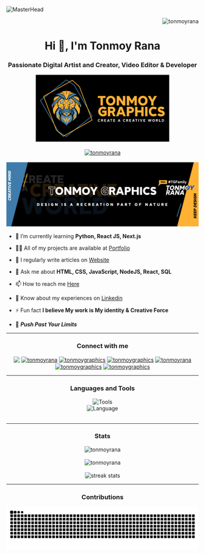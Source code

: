 ![MasterHead](/tonmoyrana_httpss.mj.runjRAfITdZuPM_Isometric_interactive_illus_759a5a1f-305f-40b9-92d7-3c5157aafb41.png)
<p align="right"> <img src="https://komarev.com/ghpvc/?username=tonmoyrana&label=Profile%20views&color=0e75b6&style=flat" alt="tonmoyrana" /> </p>
<h1 align="center">Hi 👋, I'm Tonmoy Rana</h1>
<h3 align="center">Passionate Digital Artist and Creator, Video Editor & Developer</h3>
<div align="center"><img alt="Coding" width="350" src="Tonmoy Graphics Logo 3.jpg"/></div>
<br>
<div align="center"><a href="https://github.com/ryo-ma/github-profile-trophy"><img src="https://github-profile-trophy.vercel.app/?username=tonmoyrana&theme=onestar&margin-w=15" alt="tonmoyrana" /></a> </div>
<br>
<div align="center"><a href="https://twitter.com/tonmoygraphics" target="blank"><img src="Twitter Cover Page.jpg" alt="tonmoygraphics" /></a></div>
<div align="left">
  
- 🌱 I’m currently learning **Python, React JS, Next.js**

- 👨‍💻 All of my projects are available at [Portfolio](https://www.behance.net/tonmoygraphics)

- 📝 I regularly write articles on [Website](https://tonmoygraphics20.blogspot.com)

- 💬 Ask me about **HTML, CSS, JavaScript, NodeJS, React, SQL**

- 📫 How to reach me [Here](mailto:tonmoyrana080@gmail.com)

- 📄 Know about my experiences on [Linkedin](https://www.linkedin.com/in/tonmoyrana)

- ⚡ Fun fact **I believe My work is My identity & Creative Force**

- 💪 _**Push Past Your Limits**_

</div>
<hr>

<h3 align="center">Connect with me</h3>
<p align="center">
<a href="https://twitter.com/tonmoygraphics" target="blank"><img align="center" src="https://img.shields.io/badge/X-%23000000.svg?style=for-the-badge&logo=X&logoColor=white"/></a>
<a href="https://linkedin.com/in/tonmoyrana" target="blank"><img align="center" src="https://img.shields.io/badge/linkedin-%230077B5.svg?style=for-the-badge&logo=linkedin&logoColor=white" alt="tonmoyrana"/></a>
<a href="https://fb.com/tonmoygraphics" target="blank"><img align="center" src="https://img.shields.io/badge/Facebook-%231877F2.svg?style=for-the-badge&logo=Facebook&logoColor=white" alt="tonmoygraphics" /></a>
<a href="https://instagram.com/tonmoygraphics" target="blank"><img align="center" src="https://img.shields.io/badge/Instagram-%23E4405F.svg?style=for-the-badge&logo=Instagram&logoColor=white" alt="tonmoygraphics"/></a>
<a href="https://dribbble.com/tonmoyrana" target="blank"><img align="center" src="https://img.shields.io/badge/Dribbble-EA4C89?style=for-the-badge&logo=dribbble&logoColor=white" alt="tonmoyrana"/></a>
<a href="https://www.behance.net/tonmoygraphics" target="blank"><img align="center" src="https://img.shields.io/badge/Behance-1769ff?style=for-the-badge&logo=behance&logoColor=white" alt="tonmoygraphics"/></a>
<a href="https://www.youtube.com/c/tonmoygraphics" target="blank"><img align="center" src="https://img.shields.io/badge/YouTube-%23FF0000.svg?style=for-the-badge&logo=YouTube&logoColor=white" alt="tonmoygraphics"/></a>
</p>
<hr>
<h3 align="center">Languages and Tools</h3>
<div align="center">
<img src="https://skillicons.dev/icons?i=ae,ai,ps,pr,au,figma,vscode,atom,github,blender,discord" alt="Tools"/><br>
<img src="https://skillicons.dev/icons?i=html,css,sass,bootstrap,javascript,react,nodejs,tailwind,git,mysql" alt="Language"/>
</div><br>
<!-- <p align="left" class="skills"> <a href="https://www.blender.org/" target="_blank" rel="noreferrer"> <img src="https://download.blender.org/branding/community/blender_community_badge_white.svg" alt="blender" width="40" height="40"/> </a> <a href="https://www.w3schools.com/css/" target="_blank" rel="noreferrer"> <img src="https://raw.githubusercontent.com/devicons/devicon/master/icons/css3/css3-original-wordmark.svg" alt="css3" width="40" height="40"/> </a> <a href="https://www.figma.com/" target="_blank" rel="noreferrer"> <img src="https://www.vectorlogo.zone/logos/figma/figma-icon.svg" alt="figma" width="40" height="40"/> </a>
<a href="https://www.framer.com/" target="_blank" rel="noreferrer"> <img src="https://www.vectorlogo.zone/logos/framer/framer-icon.svg" alt="framer" width="40" height="40"/> </a>
<a href="https://git-scm.com/" target="_blank" rel="noreferrer"> <img src="https://www.vectorlogo.zone/logos/git-scm/git-scm-icon.svg" alt="git" width="40" height="40"/> </a> <a href="https://www.w3.org/html/" target="_blank" rel="noreferrer"> <img src="https://raw.githubusercontent.com/devicons/devicon/master/icons/html5/html5-original-wordmark.svg" alt="html5" width="40" height="40"/> </a> <a href="https://ifttt.com/" target="_blank" rel="noreferrer"> <img src="https://www.vectorlogo.zone/logos/ifttt/ifttt-ar21.svg" alt="ifttt" width="40" height="40"/> </a> <a href="https://www.adobe.com/in/products/illustrator.html" target="_blank" rel="noreferrer"> <img src="https://www.vectorlogo.zone/logos/adobe_illustrator/adobe_illustrator-icon.svg" alt="illustrator" width="40" height="40"/> </a> <a href="https://www.mongodb.com/" target="_blank" rel="noreferrer"> <img src="https://raw.githubusercontent.com/devicons/devicon/master/icons/mongodb/mongodb-original-wordmark.svg" alt="mongodb" width="40" height="40"/> </a> <a href="https://www.mysql.com/" target="_blank" rel="noreferrer"> <img src="https://raw.githubusercontent.com/devicons/devicon/master/icons/mysql/mysql-original-wordmark.svg" alt="mysql" width="40" height="40"/> </a> <a href="https://nextjs.org/" target="_blank" rel="noreferrer"> <img src="https://cdn.worldvectorlogo.com/logos/nextjs-2.svg" alt="nextjs" width="40" height="40"/> </a> <a href="https://nodejs.org" target="_blank" rel="noreferrer"> <img src="https://raw.githubusercontent.com/devicons/devicon/master/icons/nodejs/nodejs-original-wordmark.svg" alt="nodejs" width="40" height="40"/> </a> <a href="https://www.photoshop.com/en" target="_blank" rel="noreferrer"> <img src="https://raw.githubusercontent.com/devicons/devicon/master/icons/photoshop/photoshop-line.svg" alt="photoshop" width="40" height="40"/> </a> <a href="https://www.php.net" target="_blank" rel="noreferrer"> <img src="https://raw.githubusercontent.com/devicons/devicon/master/icons/php/php-original.svg" alt="php" width="40" height="40"/> </a> <a href="https://postman.com" target="_blank" rel="noreferrer"> <img src="https://www.vectorlogo.zone/logos/getpostman/getpostman-icon.svg" alt="postman" width="40" height="40"/> </a>
<a href="https://www.python.org" target="_blank" rel="noreferrer"> <img src="https://raw.githubusercontent.com/devicons/devicon/master/icons/python/python-original.svg" alt="python" width="40" height="40"/> </a>
<a href="https://reactnative.dev/" target="_blank" rel="noreferrer"> <img src="https://reactnative.dev/img/header_logo.svg" alt="reactnative" width="40" height="40"/> </a> <a href="https://sass-lang.com" target="_blank" rel="noreferrer"> <img src="https://raw.githubusercontent.com/devicons/devicon/master/icons/sass/sass-original.svg" alt="sass" width="40" height="40"/> </a> <a href="https://tailwindcss.com/" target="_blank" rel="noreferrer"> <img src="https://www.vectorlogo.zone/logos/tailwindcss/tailwindcss-icon.svg" alt="tailwind" width="40" height="40"/> </a>
<a href="https://zapier.com" target="_blank" rel="noreferrer"> <img src="https://www.vectorlogo.zone/logos/zapier/zapier-icon.svg" alt="zapier" width="40" height="40"/> </a>
</p> -->
<hr>
<h3 align="center">Stats</h3>
<div align="center">
<img src="https://github-readme-stats.vercel.app/api/top-langs?username=tonmoyrana&show_icons=true&locale=en&layout=compact&theme=transparent&title_color=fff&text_color=9f9f9f&icon_color=ffb133&border_color=3f7cab&border_radius=8" alt="tonmoyrana" />
</div>

<br/>
<div align="center">
<img src="https://github-readme-stats.vercel.app/api?username=tonmoyrana&show_icons=true&locale=en&theme=transparent&title_color=fff&text_color=9f9f9f&icon_color=ffb133&border_color=3f7cab&border_radius=8" alt="tonmoyrana" />
</div>

<br/>
<div align=center>
<img src="https://github-readme-streak-stats-salesp07.vercel.app?user=tonmoyrana&theme=transparent&border_radius=8&border=3F7CAB&stroke=FFFFFF&ring=FFB133&fire=FFFFFF&currStreakNum=FFFFFF&sideNums=FFB133&currStreakLabel=FFFFFF&sideLabels=FFFFFF&dates=9F9F9F" alt="streak stats"/>
</div>

<hr>
<h3 align="center">Contributions</h3>
<div align="center">
<img alt="snake eating my contributions" src="https://raw.githubusercontent.com/TonmoyRana/TonmoyRana/output/github-contribution-grid-snake.svg" />
</div>
